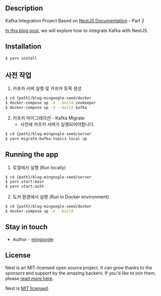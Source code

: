 ## Description

Kafka Integration Project Based on [NestJS Documentation](https://docs.nestjs.com/microservices/kafka) - Part 2

[In this blog post](https://mingoogle.tistory.com/), we will explore how to integrate Kafka with NestJS.

## Installation

```bash
$ yarn install
```

## 사전 작업
1. 카프카 서버 실행 및 카프카 토픽 생성
```bash
$ cd {path}/blog-mingoogle-seed/docker
$ docker-compose up -d --build zookeeper
$ docker-compose up -d --build kafka
```
2. 카프카 마이그레이션 - Kafka Migrate
    - 사전에 카프카 서버가 실행되어야합니다.
```bash
$ cd {path}/blog-mingoogle-seed/server
$ yarn migrate:kafka-topics local up
```

## Running the app

1. 로컬에서 실행 (Run locally)
```bash
$ cd {path}/blog-mingoogle-seed/server
$ yarn start:main
$ yarn start:auth
```

2. 도커 환경에서 실행 (Run in Docker environment)
```bash
$ cd {path}/blog-mingoogle-seed/docker
$ docker-compose up -d --build
```

## Stay in touch
- Author - [mingoogle](https://github.com/mingoogle)

## License
Nest is an MIT-licensed open source project. It can grow thanks to the sponsors and support by the amazing backers. If you'd like to join them, please [read more here](https://docs.nestjs.com/support).

Nest is [MIT licensed](LICENSE).
